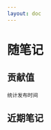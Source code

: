 ```yaml
---
layout: doc
---
```


<script setup>
  import { ref, onMounted } from 'vue'
  import { CalendarHeatmap } from 'vue3-calendar-heatmap'
  import { getTimestamp, timestampToFormatTime } from '../utils/date.tool.js';

  import { blog } from '../.vitepress/data/blog/blog.ts'

  const publishDates = ref([])
  const nowDate = ref('1970-01-01')

  onMounted(() => {
    publishDates.value = calcDates(blog)
    nowDate.value = getNowDate()
  })

  // 统计笔记发布量
  const calcDates = (D) => {
    const timeCount = {};
    D.forEach((entry) => {
      const date = entry.time;
      timeCount[date] = (timeCount[date] || 0) + 1;
    });

    // 转换成所需的数据结构
    const result = Object.entries(timeCount).map(([date, count]) => ({
      date,
      count,
    }));

    return result
  };

  // 获取当前时间
  const getNowDate = () => {
    return timestampToFormatTime(getTimestamp(), 'yyyy-MM-dd') 
  }
</script>

<style>
@import 'vue3-calendar-heatmap/dist/style.css';

.vch__legend {
  margin-top: 2px;
  font-size: 10px;
}
</style>

# 随笔记

## 贡献值

`统计发布时间`

<CalendarHeatmap :values="publishDates" :end-date="nowDate" :round="2" />

## 近期笔记
